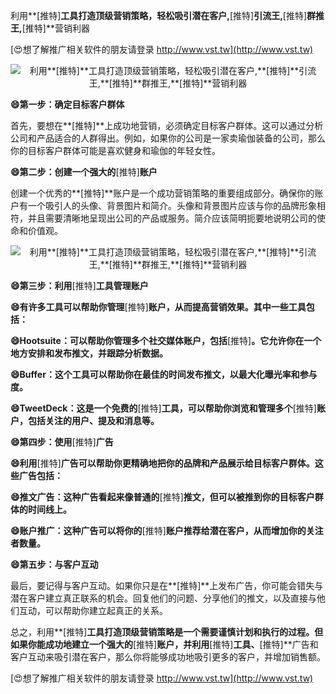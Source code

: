 利用**[推特]**工具打造顶级营销策略，轻松吸引潜在客户,**[推特]**引流王,**[推特]**群推王,**[推特]**营销利器

[😍想了解推广相关软件的朋友请登录 http://www.vst.tw](http://www.vst.tw)

 <center><img src="https://vst.tw/MP4/tuiguang/png/2.png" alt="利用**[推特]**工具打造顶级营销策略，轻松吸引潜在客户,**[推特]**引流王,**[推特]**群推王,**[推特]**营销利器"></center>

**😄第一步：确定目标客户群体**

首先，要想在**[推特]**上成功地营销，必须确定目标客户群体。这可以通过分析公司和产品适合的人群得出。例如，如果你的公司是一家卖瑜伽装备的公司，那么你的目标客户群体可能是喜欢健身和瑜伽的年轻女性。

**😄第二步：创建一个强大的**[推特]**账户**

创建一个优秀的**[推特]**账户是一个成功营销策略的重要组成部分。确保你的账户有一个吸引人的头像、背景图片和简介。头像和背景图片应该与你的品牌形象相符，并且需要清晰地呈现出公司的产品或服务。简介应该简明扼要地说明公司的使命和价值观。

 <center><img src="https://vst.tw/MP4/tuiguang/png/8.png" alt="利用**[推特]**工具打造顶级营销策略，轻松吸引潜在客户,**[推特]**引流王,**[推特]**群推王,**[推特]**营销利器"></center>

**😄第三步：利用**[推特]**工具管理账户**

**😄有许多工具可以帮助你管理**[推特]**账户，从而提高营销效果。其中一些工具包括：**

**😄Hootsuite：可以帮助你管理多个社交媒体账户，包括**[推特]**。它允许你在一个地方安排和发布推文，并跟踪分析数据。**

**😄Buffer：这个工具可以帮助你在最佳的时间发布推文，以最大化曝光率和参与度。**

**😄TweetDeck：这是一个免费的**[推特]**工具，可以帮助你浏览和管理多个**[推特]**账户，包括关注的用户、提及和消息等。**

**😄第四步：使用**[推特]**广告**

**😄利用**[推特]**广告可以帮助你更精确地把你的品牌和产品展示给目标客户群体。这些广告包括：**

**😄推文广告：这种广告看起来像普通的**[推特]**推文，但可以被推到你的目标客户群体的时间线上。**

**😄账户推广：这种广告可以将你的**[推特]**账户推荐给潜在客户，从而增加你的关注者数量。**

**😄第五步：与客户互动**

最后，要记得与客户互动。如果你只是在**[推特]**上发布广告，你可能会错失与潜在客户建立真正联系的机会。回复他们的问题、分享他们的推文，以及直接与他们互动，可以帮助你建立起真正的关系。

总之，利用**[推特]**工具打造顶级营销策略是一个需要谨慎计划和执行的过程。但如果你能成功地建立一个强大的**[推特]**账户，并利用**[推特]**工具、**[推特]**广告和客户互动来吸引潜在客户，那么你将能够成功地吸引更多的客户，并增加销售额。

[😍想了解推广相关软件的朋友请登录 http://www.vst.tw](http://www.vst.tw)



